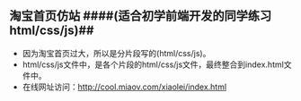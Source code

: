 ## 淘宝首页仿站 ####(适合初学前端开发的同学练习html/css/js)##
- 因为淘宝首页过大，所以是分片段写的(html/css/js)。
- html/css/js文件中，是各个片段的html/css/js文件，最终整合到index.html文件中。
- 在线网址访问：http://cool.miaov.com/xiaolei/index.html
